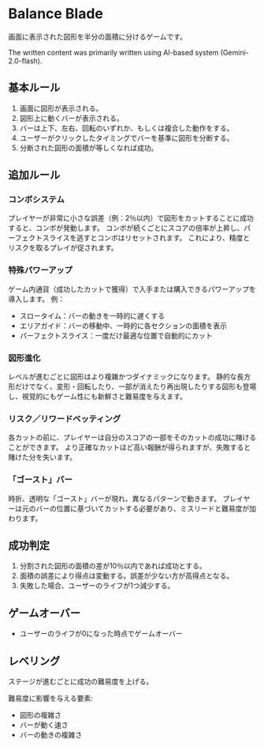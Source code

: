 # Balance Blade

画面に表示された図形を半分の面積に分けるゲームです。

The written content was primarily written using AI-based system (Gemini-2.0-flash).

## 基本ルール

1. 画面に図形が表示される。
1. 図形上に動くバーが表示される。
1. バーは上下、左右、回転のいずれか、もしくは複合した動作をする。
1. ユーザーがクリックしたタイミングでバーを基準に図形を分断する。
1. 分断された図形の面積が等しくなれば成功。

## 追加ルール

### コンボシステム

プレイヤーが非常に小さな誤差（例：2％以内）で図形をカットすることに成功すると、コンボが発動します。
コンボが続くごとにスコアの倍率が上昇し、パーフェクトスライスを逃すとコンボはリセットされます。
これにより、精度とリスクを取るプレイが促されます。

### 特殊パワーアップ

ゲーム内通貨（成功したカットで獲得）で入手または購入できるパワーアップを導入します。
例：

- スロータイム：バーの動きを一時的に遅くする
- エリアガイド：バーの移動中、一時的に各セクションの面積を表示
- パーフェクトスライス：一度だけ最適な位置で自動的にカット

### 図形進化

レベルが進むごとに図形はより複雑かつダイナミックになります。
静的な長方形だけでなく、変形・回転したり、一部が消えたり再出現したりする図形も登場し、視覚的にもゲーム性にも新鮮さと難易度を与えます。

### リスク／リワードベッティング

各カットの前に、プレイヤーは自分のスコアの一部をそのカットの成功に賭けることができます。
より正確なカットほど高い報酬が得られますが、失敗すると賭けた分を失います。

### 「ゴースト」バー

時折、透明な「ゴースト」バーが現れ、異なるパターンで動きます。
プレイヤーは元のバーの位置に基づいてカットする必要があり、ミスリードと難易度が加わります。

## 成功判定

1. 分割された図形の面積の差が10％以内であれば成功とする。
1. 面積の誤差により得点は変動する。誤差が少ない方が高得点となる。
1. 失敗した場合、ユーザーのライフが1つ減少する。

## ゲームオーバー

- ユーザーのライフが0になった時点でゲームオーバー

## レベリング

ステージが進むごとに成功の難易度を上げる。

難易度に影響を与える要素:

- 図形の複雑さ
- バーが動く速さ
- バーの動きの複雑さ
